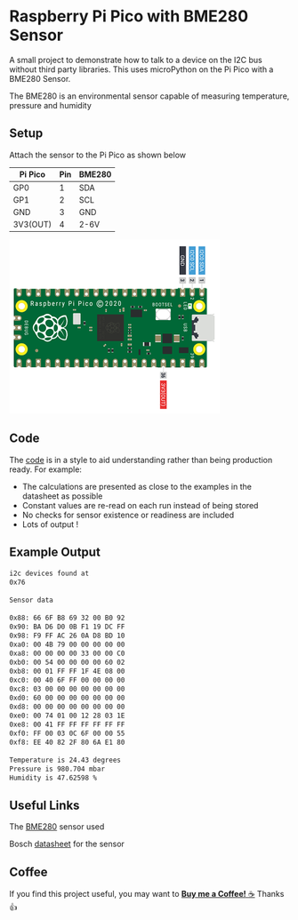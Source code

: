 # Raspberry Pi Pico with BME280 Sensor

A small project to demonstrate how to talk to a device on the I2C bus without third party libraries.
This uses microPython on the Pi Pico with a BME280 Sensor.

The BME280 is an environmental sensor capable of measuring temperature, pressure and humidity

## Setup

Attach the sensor to the Pi Pico as shown below

Pi Pico | Pin | BME280
------ | ------- | -------
GP0 | 1 | SDA
GP1 | 2 | SCL
GND | 3 | GND
3V3(OUT) | 4 | 2-6V

![Pi Pico](connections.png)

## Code

The [code](main.py) is in a style to aid understanding rather than being production ready. For example:

* The calculations are presented as close to the examples in the datasheet as possible
* Constant values are re-read on each run instead of being stored
* No checks for sensor existence or readiness are included
* Lots of output !

## Example Output

```
i2c devices found at
0x76

Sensor data

0x88: 66 6F B8 69 32 00 B0 92 
0x90: BA D6 D0 0B F1 19 DC FF 
0x98: F9 FF AC 26 0A D8 BD 10 
0xa0: 00 4B 79 00 00 00 00 00 
0xa8: 00 00 00 00 33 00 00 C0 
0xb0: 00 54 00 00 00 00 60 02 
0xb8: 00 01 FF FF 1F 4E 08 00 
0xc0: 00 40 6F FF 00 00 00 00 
0xc8: 03 00 00 00 00 00 00 00 
0xd0: 60 00 00 00 00 00 00 00 
0xd8: 00 00 00 00 00 00 00 00 
0xe0: 00 74 01 00 12 28 03 1E 
0xe8: 00 41 FF FF FF FF FF FF 
0xf0: FF 00 03 0C 6F 00 00 55 
0xf8: EE 40 82 2F 80 6A E1 80 

Temperature is 24.43 degrees
Pressure is 980.704 mbar
Humidity is 47.62598 %
```
## Useful Links

The [BME280](https://shop.pimoroni.com/products/bme280-breakout) sensor used

Bosch [datasheet](https://www.bosch-sensortec.com/media/boschsensortec/downloads/datasheets/bst-bme280-ds002.pdf) for the sensor

## Coffee

If you find this project useful, you may want to [__Buy me a Coffee!__ :coffee:](https://www.buymeacoffee.com/codesqueak) Thanks :thumbsup:
